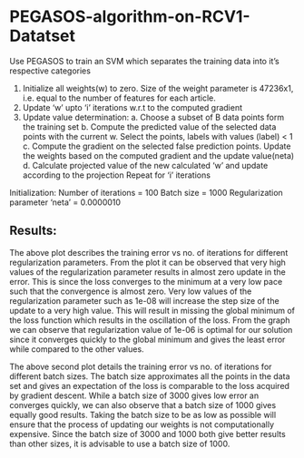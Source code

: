 # PEGASOS-algorithm-on-RCV1-Datatset
Use PEGASOS to train an SVM which separates the training data into it’s respective categories

1. Initialize all weights(w) to zero. Size of the weight parameter is 47236x1, i.e. equal to the number of features for each article.
2. Update ‘w’ upto ‘i’ iterations w.r.t to the computed gradient
3. Update value determination:
    a. Choose a subset of B data points form the training set
    b. Compute the predicted value of the selected data points with the current w. Select the points, labels with values              (label<predicted value>) < 1
    c. Compute the gradient on the selected false prediction points. Update the weights based on the computed gradient and the update value(neta)
    d. Calculate projected value of the new calculated ‘w’ and update according to the projection Repeat for ‘i’ iterations

Initialization:
Number of iterations = 100
Batch size = 1000
Regularization parameter ‘neta’ = 0.0000010

## Results:
The above plot describes the training error vs no. of iterations for different regularization parameters.
From the plot it can be observed that very high values of the regularization parameter results in almost zero update in the error. This is since the loss converges to the minimum at a very low pace such that the convergence is almost zero.
Very low values of the regularization parameter such as 1e-08 will increase the step size of the update to a very high value. This will result in missing the global minimum of the loss function which results in the oscillation of the loss.
From the graph we can observe that regularization value of 1e-06 is optimal for our solution since it converges quickly to the global minimum and gives the least error while compared to the other values.

The above second plot details the training error vs no. of iterations for different batch sizes. The batch size approximates all the points in the data set and gives an expectation of the loss is comparable to the loss acquired by gradient descent.
While a batch size of 3000 gives low error an converges quickly, we can also observe that a batch size of 1000 gives equally good results. Taking the batch size to be as low as possible will ensure that the process of updating our weights is not computationally expensive. Since the batch size of 3000 and 1000 both give better results than other sizes, it is advisable to use a batch size of 1000.
